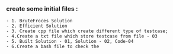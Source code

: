 ### create some initial files : 
    - 1. BruteFroces Solution 
    - 2. Efficient Solution
    - 3. Create cpp file which create different type of testcase;
    - 4.Create a txt file which store testcase from file - 03
    - 5. Built Solution - 01, Solution - 02, Code-04
    - 6.Create a bash file to check the 
